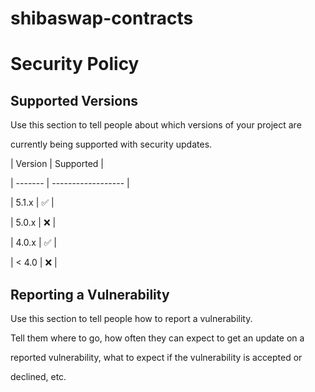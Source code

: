 # shibaswap-contracts 
# Security Policy

## Supported Versions

Use this section to tell people about which versions of your project are

currently being supported with security updates.

| Version | Supported          |

| ------- | ------------------ |

| 5.1.x   | :white_check_mark: |

| 5.0.x   | :x:                |

| 4.0.x   | :white_check_mark: |

| < 4.0   | :x:                |

## Reporting a Vulnerability

Use this section to tell people how to report a vulnerability.

Tell them where to go, how often they can expect to get an update on a

reported vulnerability, what to expect if the vulnerability is accepted or

declined, etc.
